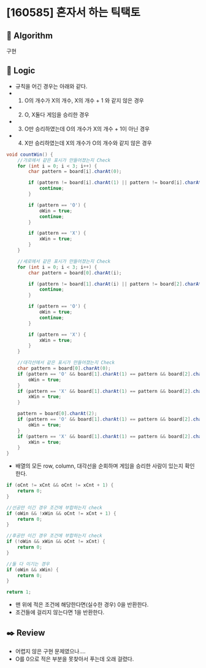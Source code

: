 # [160585] 혼자서 하는 틱택토

## :pushpin: **Algorithm**

구현

## :round_pushpin: **Logic**

- 규칙을 어긴 경우는 아래와 같다.
- 1.  O의 개수가 X의 개수, X의 개수 + 1 와 같지 않은 경우
- 2.  O, X둘다 게임을 승리한 경우
- 3.  O만 승리하였는데 O의 개수가 X의 개수 + 1이 아닌 경우
- 4.  X만 승리하였는데 X의 개수가 O의 개수와 같지 않은 경우

```java
void countWin() {
    //가로에서 같은 표시가 만들어졌는지 Check
    for (int i = 0; i < 3; i++) {
        char pattern = board[i].charAt(0);

        if (pattern != board[i].charAt(1) || pattern != board[i].charAt(2)) {
            continue;
        }

        if (pattern == 'O') {
            oWin = true;
            continue;
        }

        if (pattern == 'X') {
            xWin = true;
        }
    }

    //세로에서 같은 표시가 만들어졌는지 Check
    for (int i = 0; i < 3; i++) {
        char pattern = board[0].charAt(i);

        if (pattern != board[1].charAt(i) || pattern != board[2].charAt(i)) {
            continue;
        }

        if (pattern == 'O') {
            oWin = true;
            continue;
        }

        if (pattern == 'X') {
            xWin = true;
        }
    }

    //대각선에서 같은 표시가 만들어졌는지 Check
    char pattern = board[0].charAt(0);
    if (pattern == 'O' && board[1].charAt(1) == pattern && board[2].charAt(2) == pattern) {
        oWin = true;
    }
    if (pattern == 'X' && board[1].charAt(1) == pattern && board[2].charAt(2) == pattern) {
        xWin = true;
    }

    pattern = board[0].charAt(2);
    if (pattern == 'O' && board[1].charAt(1) == pattern && board[2].charAt(0) == pattern) {
        oWin = true;
    }
    if (pattern == 'X' && board[1].charAt(1) == pattern && board[2].charAt(0) == pattern) {
        xWin = true;
    }
}
```

- 배열의 모든 row, column, 대각선을 순회하며 게임을 승리한 사람이 있는지 확인한다.

```java
if (oCnt != xCnt && oCnt != xCnt + 1) {
    return 0;
}

//선공만 이긴 경우 조건에 부합하는지 check
if (oWin && !xWin && oCnt != xCnt + 1) {
    return 0;
}

//후공만 이긴 경우 조건에 부합하는지 check
if (!oWin && xWin && oCnt != xCnt) {
    return 0;
}

//둘 다 이기는 경우
if (oWin && xWin) {
    return 0;
}

return 1;
```

- 맨 위에 적은 조건에 해당한다면(실수한 경우) 0을 반환한다.
- 조건들에 걸리지 않는다면 1을 반환한다.

## :black_nib: **Review**

- 어렵지 않은 구현 문제였으나....
- O를 0으로 적은 부분을 못찾아서 푸는데 오래 걸렸다.
